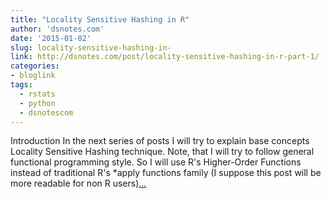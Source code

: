 ```yaml
---
title: "Locality Sensitive Hashing in R"
author: 'dsnotes.com'
date: '2015-01-02'
slug: locality-sensitive-hashing-in-
link: http://dsnotes.com/post/locality-sensitive-hashing-in-r-part-1/
categories:
- bloglink
tags:
  - rstats
  - python
  - dsnotescom
---
```


Introduction In the next series of posts I will try to explain base concepts Locality Sensitive Hashing technique. Note, that I will try to follow general functional programming style. So I will use R's Higher-Order Functions instead of traditional R's *apply functions family (I suppose this post will be more readable for non R users)[... <i class="fas fa-external-link-alt"></i>](http://dsnotes.com/post/locality-sensitive-hashing-in-r-part-1/)

